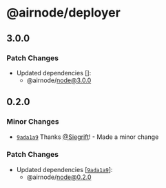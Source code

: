 # @airnode/deployer

## 3.0.0

### Patch Changes

- Updated dependencies []:
  - @airnode/node@3.0.0

## 0.2.0

### Minor Changes

- [`9ada1a9`](https://github.com/Siegrift/airnode/commit/9ada1a965999d6adff55c017365967f46365d555) Thanks [@Siegrift](https://github.com/Siegrift)! - Made a minor change

### Patch Changes

- Updated dependencies [[`9ada1a9`](https://github.com/Siegrift/airnode/commit/9ada1a965999d6adff55c017365967f46365d555)]:
  - @airnode/node@0.2.0
